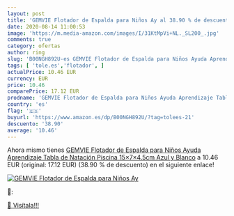 ```yaml
---
layout: post
title: 'GEMVIE Flotador de Espalda para Niños Ay al 38.90 % de descuento'
date: 2020-08-14 11:00:53
image: 'https://m.media-amazon.com/images/I/31KtMpVi+NL._SL200_.jpg'
comments: true
category: ofertas
author: ring
slug: 'B00NGH892U-es GEMVIE Flotador de Espalda para Niños Ayuda Aprendizaje...'
tags: [ 'tole.es','flotador', ]
actualPrice: 10.46 EUR
currency: EUR
price: 10.46
comparePrice: 17.12 EUR
prodname: 'GEMVIE Flotador de Espalda para Niños Ayuda Aprendizaje Tabla de Natación Piscina 15×7×4.5cm Azul y Blanco'
country: 'es'
flag: '🇪🇸'
buyurl: 'https://www.amazon.es/dp/B00NGH892U/?tag=tolees-21'
descuento: '38.90'
average: '10.46'
---
```


Ahora mismo tienes [GEMVIE Flotador de Espalda para Niños Ayuda Aprendizaje Tabla de Natación Piscina 15×7×4.5cm Azul y Blanco](https://www.amazon.es/dp/B00NGH892U/?tag=tolees-21) a 10.46 EUR (original: 17.12 EUR) (38.90 %  de descuento) en el siguiente enlace!

[![GEMVIE Flotador de Espalda para Niños Ay](https://m.media-amazon.com/images/I/31KtMpVi+NL._SL200_.jpg)](https://www.amazon.es/dp/B00NGH892U/?tag=tolees-21)

🔎:


[🛒 Visítala!!!](https://www.amazon.es/dp/B00NGH892U/?tag=tolees-21)
